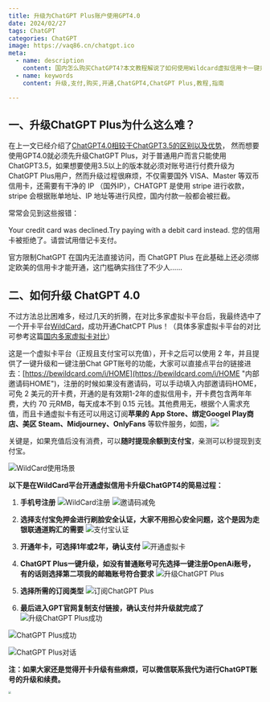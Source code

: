 ```yaml
---
title: 升级为ChatGPT Plus账户使用GPT4.0
date: 2024/02/27
tags: ChatGPT
categories: ChatGPT
image: https://vaq86.cn/chatgpt.ico
meta:
  - name: description
    content: 国内怎么购买ChatGPT4?本文教程解说了如何使用Wildcard虚拟信用卡一键升级购买ChatGPT Plus,体验ChatGPT4,教程包括开通步骤、优惠信息等。
  - name: keywords
    content: 升级,支付,购买,开通,ChatGPT4,ChatGPT Plus,教程,指南

---
```


## 一、升级ChatGPT Plus为什么这么难？

在上一文已经介绍了[ChatGPT4.0相较于ChatGPT3.5的区别以及优势](https://vaq86.cn/blogs/chatgpt/compare-gpt.html)，
然而想要使用GPT4.0就必须先升级ChatGPT Plus，对于普通用户而言只能使用ChatGPT3.5，如果想要使用3.5以上的版本就必须对账号进行付费升级为ChatGPT Plus用户，然而升级过程很麻烦，不仅需要国外 VISA、Master 等双币信用卡，还需要有干净的 IP （国外IP），CHATGPT 是使用 stripe 进行收款，stripe 会根据账单地址、IP 地址等进行风控，国内付款一般都会被拦截。

常常会见到这些报错：

Your credit card was declined.Try paying with a debit card instead.
您的信用卡被拒绝了。请尝试用借记卡支付。

官方限制ChatGPT 在国内无法直接访问，而 ChatGPT Plus 在此基础上还必须绑定欧美的信用卡才能开通，这门槛确实挡住了不少人……

## 二、如何升级 ChatGPT 4.0
不过方法总比困难多，经过几天的折腾，在对比多家虚拟卡平台后，我最终选中了一个开卡平台[WildCard](https://bewildcard.com/i/HOME "一分钟开卡，轻松订阅海外软件服务")，成功开通ChatCPT Plus！（具体多家虚拟卡平台的对比可参考这篇[国内多家虚拟卡对比](https://vaq86.cn/blogs/chatgpt)）

这是一个虚拟卡平台（正规且支付宝可以充值），开卡之后可以使用 2 年，并且提供了一键升级和一键注册Chat GPT账号的功能，大家可以直接点平台的链接进去：[https://bewildcard.com/i/HOME](https://bewildcard.com/i/HOME "内部邀请码HOME")，注册的时候如果没有邀请码，可以手动填入内部邀请码HOME，可免 2 美元的开卡费，开通的是有效期1-2年的虚拟信用卡，开卡费包含两年年费，大约 70 元RMB，每天成本不到 0.15 元钱。其他费用无，根据个人需求充值，而且卡通虚拟卡有还可以用这订阅**苹果的 App Store、绑定Googel Play商店、美区 Steam、Midjourney、OnlyFans** 等软件服务，如图，![](https://files.mdnice.com/user/57040/b21ed1e7-2e7c-4fd0-81cd-14eff2a1c4ed.png)

关键是，如果充值后没有消费，可以**随时提现余额到支付宝**，亲测可以秒提现到支付宝。

![WildCard使用场景](https://files.mdnice.com/user/57040/6fb81063-0717-4a7a-9c86-b33f9273ebb7.png)

**以下是在WildCard平台开通虚拟信用卡升级ChatGPT4的简易过程：**

1. **手机号注册**
  ![WildCard注册](https://files.mdnice.com/user/57040/d7d95bb3-ad00-40ec-a8bb-32975f1371b0.png)
  ![邀请码减免](https://files.mdnice.com/user/57040/d2a85441-cd61-47ce-affe-b627e0a2538b.png)
  
2. **选择支付宝免押金进行刷脸安全认证，大家不用担心安全问题，这个是因为走银联通道购汇的需要**
   ![支付宝认证](https://files.mdnice.com/user/57040/62a85e5b-e161-4dd5-9e35-16103fd2a2bc.png)
   
3. **开通年卡，可选择1年或2年，确认支付**
 ![开通虚拟卡](https://files.mdnice.com/user/57040/bb93e395-44c7-45ba-8941-87c90ece791d.png)
   
4. **ChatGPT Plus一键升级，如没有普通账号可先选择一键注册OpenAi账号，有的话则选择第二项我的邮箱账号符合要求**
  ![升级ChatGPT Plus](https://files.mdnice.com/user/57040/3cee7c46-1806-41c5-9ecd-b1f026127feb.png)
  
5. **选择所需的订阅类型**
  ![订阅ChatGPT Plus](https://files.mdnice.com/user/57040/f7c2a740-b9a3-472b-9e61-63645e61ecd7.png)
  
6. **最后进入GPT官网复制支付链接，确认支付并升级就完成了**
![升级ChatGPT Plus成功](https://files.mdnice.com/user/57040/e3c9c1ce-e921-4631-92f7-0db1e10569a0.png) 

![ChatGPT Plus成功](https://files.mdnice.com/user/57040/f76911bc-5ed4-4de4-8c4d-a7a03ddafe79.png)

![ChatGPT Plus对话](https://files.mdnice.com/user/57040/3b76b77d-3b20-4c3e-9db9-18c91ce719c3.jpg)
  
**注：如果大家还是觉得开卡升级有些麻烦，可以微信联系我代为进行ChatGPT账号的升级和续费。**

<img src="https://images.weserv.nl/?url=https://files.mdnice.com/user/57040/32e7ce8a-3d3c-4926-bcd1-7451cbf51aa5.png" style="zoom:33%;" />